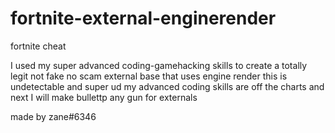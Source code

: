 # fortnite-external-enginerender
fortnite cheat 

I used my super advanced coding-gamehacking skills to create a totally legit not fake no scam external base that uses engine render
this is undetectable and super ud
my advanced coding skills are off the charts and next I will make bullettp any gun for externals 

made by zane#6346
